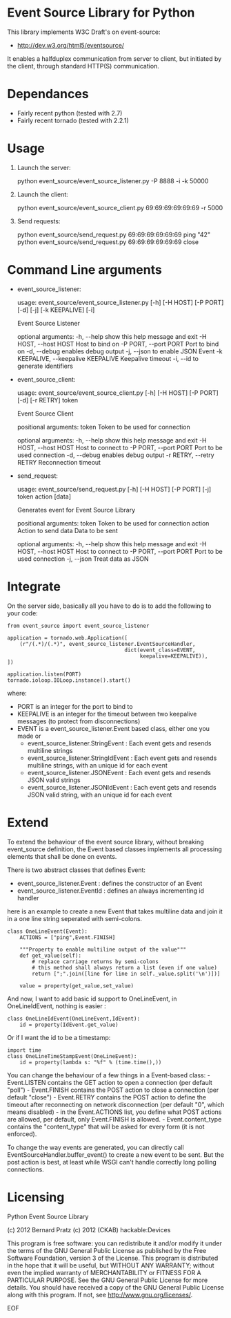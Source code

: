 Event Source Library for Python
===============================

This library implements W3C Draft's on event-source:
 * http://dev.w3.org/html5/eventsource/

It enables a halfduplex communication from server to client, but initiated
by the client, through standard HTTP(S) communication.

Dependances
===========

 - Fairly recent python (tested with 2.7)
 - Fairly recent tornado (tested with 2.2.1)

Usage
=====

 1. Launch the server:
    
    python event_source/event_source_listener.py -P 8888 -i -k 50000

 2. Launch the client:

    python event_source/event_source_client.py 69:69:69:69:69:69 -r 5000

 3. Send requests:

    python event_source/send_request.py 69:69:69:69:69:69 ping "42"
    python event_source/send_request.py 69:69:69:69:69:69 close

Command Line arguments
======================

 - event_source_listener:

    usage: event_source/event_source_listener.py [-h] [-H HOST] [-P PORT] [-d]
                                                [-j] [-k KEEPALIVE] [-i]

    Event Source Listener

    optional arguments:
    -h, --help            show this help message and exit
    -H HOST, --host HOST  Host to bind on
    -P PORT, --port PORT  Port to bind on
    -d, --debug           enables debug output
    -j, --json            to enable JSON Event
    -k KEEPALIVE, --keepalive KEEPALIVE
                            Keepalive timeout
    -i, --id              to generate identifiers

 - event_source_client:

    usage: event_source/event_source_client.py [-h] [-H HOST] [-P PORT] [-d]
                                            [-r RETRY]
                                            token

    Event Source Client

    positional arguments:
    token                 Token to be used for connection

    optional arguments:
    -h, --help            show this help message and exit
    -H HOST, --host HOST  Host to connect to
    -P PORT, --port PORT  Port to be used connection
    -d, --debug           enables debug output
    -r RETRY, --retry RETRY
                            Reconnection timeout

 - send_request:

    usage: event_source/send_request.py [-h] [-H HOST] [-P PORT] [-j]
                                        token action [data]

    Generates event for Event Source Library

    positional arguments:
    token                 Token to be used for connection
    action                Action to send
    data                  Data to be sent

    optional arguments:
    -h, --help            show this help message and exit
    -H HOST, --host HOST  Host to connect to
    -P PORT, --port PORT  Port to be used connection
    -j, --json            Treat data as JSON


Integrate
=========

On the server side, basically all you have to do is to add the following to your code:

    from event_source import event_source_listener

    application = tornado.web.Application([
        (r"/(.*)/(.*)", event_source_listener.EventSourceHandler, 
                                          dict(event_class=EVENT,
                                               keepalive=KEEPALIVE)),
    ])

    application.listen(PORT)
    tornado.ioloop.IOLoop.instance().start()

where:
 - PORT is an integer for the port to bind to
 - KEEPALIVE is an integer for the timeout between two keepalive messages (to protect from disconnections)
 - EVENT is a event_source_listener.Event based class, either one you made or 
    - event_source_listener.StringEvent : Each event gets and resends multiline strings
    - event_source_listener.StringIdEvent : Each event gets and resends multiline strings, with an unique id for each event
    - event_source_listener.JSONEvent : Each event gets and resends JSON valid strings
    - event_source_listener.JSONIdEvent : Each event gets and resends JSON valid string, with an unique id for each event

Extend
======

To extend the behaviour of the event source library, without breaking event_source
definition, the Event based classes implements all processing elements that shall
be done on events. 

There is two abstract classes that defines Event:
 - event_source_listener.Event : defines the constructor of an Event
 - event_source_listener.EventId : defines an always incrementing id handler

here is an example to create a new Event that takes multiline data and join it in a one
line string seperated with semi-colons.

    class OneLineEvent(Event):
        ACTIONS = ["ping",Event.FINISH]

        """Property to enable multiline output of the value"""
        def get_value(self):
            # replace carriage returns by semi-colons
            # this method shall always return a list (even if one value)
            return [";".join([line for line in self._value.split('\n')])]

        value = property(get_value,set_value)

And now, I want to add basic id support to OneLineEvent, in OneLineIdEvent, 
nothing is easier :

    class OneLineIdEvent(OneLineEvent,IdEvent):
        id = property(IdEvent.get_value)

Or if I want the id to be a timestamp:

    import time
    class OneLineTimeStampEvent(OneLineEvent):
        id = property(lambda s: "%f" % (time.time(),))

You can change the behaviour of a few things in a Event-based class:
    - Event.LISTEN contains the GET action to open a connection (per default "poll")
    - Event.FINISH contains the POST action to close a connection (per default "close")
    - Event.RETRY contains the POST action to define the timeout after reconnecting on network disconnection (per default "0", which means disabled)
    - in the Event.ACTIONS list, you define what POST actions are allowed, per default,  only Event.FINISH is allowed. 
    - Event.content_type contains the "content_type" that will be asked for every form (it is not enforced).

To change the way events are generated, you can directly call EventSourceHandler.buffer_event()
to create a new event to be sent. But the post action is best, at least while WSGI can't handle
correctly long polling connections.

Licensing
=========

Python Event Source Library

(c) 2012 Bernard Pratz
(c) 2012 (CKAB) hackable:Devices

This program is free software: you can redistribute it and/or modify it under the terms of the GNU General Public License as published by the Free Software Foundation, version 3 of the License.
This program is distributed in the hope that it will be useful, but WITHOUT ANY WARRANTY; without even the implied warranty of MERCHANTABILITY or FITNESS FOR A PARTICULAR PURPOSE. See the GNU General Public License for more details.
You should have received a copy of the GNU General Public License along with this program. If not, see http://www.gnu.org/licenses/.

EOF
